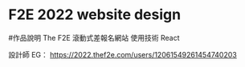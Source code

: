 # F2E 2022 website design
#作品說明
The F2E 滾動式差報名網站
使用技術
React

設計師 EG： https://2022.thef2e.com/users/12061549261454740203
